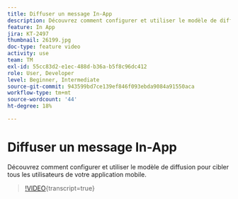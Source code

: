 ```yaml
---
title: Diffuser un message In-App
description: Découvrez comment configurer et utiliser le modèle de diffusion pour cibler tous les utilisateurs de votre application mobile.
feature: In App
jira: KT-2497
thumbnail: 26199.jpg
doc-type: feature video
activity: use
team: TM
exl-id: 55cc83d2-e1ec-488d-b36a-b5f8c96dc412
role: User, Developer
level: Beginner, Intermediate
source-git-commit: 943599bd7ce139ef846f093ebda9084a91550aca
workflow-type: tm+mt
source-wordcount: '44'
ht-degree: 18%

---
```


# Diffuser un message In-App

Découvrez comment configurer et utiliser le modèle de diffusion pour cibler tous les utilisateurs de votre application mobile.

>[!VIDEO](https://video.tv.adobe.com/v/26199?learn=on){transcript=true}

